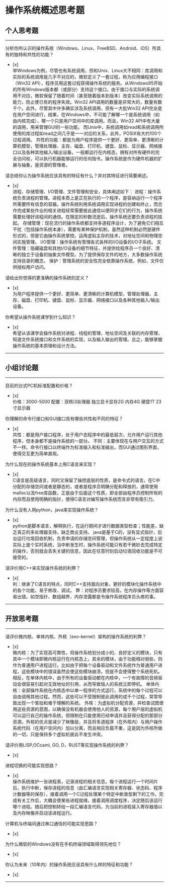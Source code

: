 # 操作系统概述思考题

## 个人思考题

---

分析你所认识的操作系统（Windows、Linux、FreeBSD、Android、iOS）所具有的独特和共性的功能？
- [x]  
举Windows为例，尽管也有系统调用，但和Unix、Linux大不相同：库调用和实际的系统调用是几乎不对应的，微软定义了一套过程，称为应用编程接口（Win32 API），程序员用这套过程获得操作系统的服务。从Windows95开始的所有Windows版本都（或部分）支持这个接口。由于接口与实际的系统调用不对应，微软保留了随着时间（甚至随着版本到版本）改变实际系统调用的能力，防止使已有的程序失效。Win32 API调用的数量是非常大的，数量有数千个。此外，尽管其中许多确实涉及系统调用，但有一大批Win32 API完全是在用户空间进行，结果，在Windows中，不可能了解哪一个是系统调用（如由内核完成），哪一个只是用户空间中的库调用。而且，Win32 API中有大量的调用，用来管理GUI的一些功能。    而Unix中，系统调用如read和系统调用所使用的库过程如read之间几乎是一一对应的关系，此外，POSIX有大约100个过程调用。
共性的功能：都是为用户程序提供一个更好、更简单、更清晰的计算机模型，管理处理器、主存、磁盘、打印机、键盘、鼠标、显示器、网络接口以及各种其他输入/输出设备。一般都运行在内核态，拥有对所有硬件的完全访问权，可以执行机器能够运行的任何指令。操作系统是作为硬件机器的扩展与抽象，是资源的管理者。
>  

请总结你认为操作系统应该具有的特征有什么？并对其特征进行简要阐述。
- [x]  
进程、存储管理、I/O管理、文件管理和安全，具体阐述如下：
进程：操作系统负责进程的管理。进程本质上是正在执行的一个程序，是容纳运行一个程序所需要所有信息的容器。操作系统利用系统调用实现进程的创建和终止，而合作完成某些作业的相关进程经常需要彼此通信以便同步它们的行为，操作系统需要处理好进程间的通信。在限定的秒数流逝后，操作系统还要负责进程的挂起。
存储管理：现在流行的操作系统都支持多道程序设计，为了避免它们相互干扰（包括操作系统本身），需要有某种保护机制，虽然这种机制必然是硬件形式的，但是它由操作系统掌控。运用虚拟主存的技术，对地址空间和物理空间实施管理。
I/O管理：操作系统有管理各式各样的I/O设备的I/O子系统。
文件管理：隐藏磁盘和其他I/O设备的细节特征，并提供给程序员一个良好、清晰的独立于设备的抽象文件模型。为了提供保存文件的地方，大多数操作系统支持目录的概念。
保护：管理系统的安全性完全依靠操作系统，例如，文件仅供授权用户访问。
>   

请给出你觉得的更准确的操作系统的定义？
- [x]  
为用户程序提供一个更好、更简单、更清晰的计算机模型，管理处理器、主存、磁盘、打印机、键盘、鼠标、显示器、网络接口以及各种其他输入/输出设备。
>   

你希望从操作系统课学到什么知识？
- [x]  
希望从该课学会操作系统对进程、线程的管理，地址空间及关联的内存管理，知道文件系统接口和文件系统的实现，以及输入输出的管理。总之，能够掌握操作系统的基本原理和设计方法。
>   

---

## 小组讨论题

---

目前的台式PC机标准配置和价格？
- [x]  
价格：3000-5000
配置：双核i3处理器  独立显卡显存2G  内存4G 硬盘1T  23寸显示器
> 

你理解的命令行接口和GUI接口具有哪些共性和不同的特征？
- [x]  
共性：都是用户接口程序，处于用户态程序中的最低层次，允许用户运行其他程序，但本身都不是操作系统的一部分。
不同：主要体现在与用户交互的方式不一样。命令行接口以终端作为标准输入和标准输出，而GUI通过图形界面，使得交互更为简单直观。
> 

为什么现在的操作系统基本上用C语言来实现？
- [x]  
C语言是高级语言，同时又保留了操控底层的性质，是命令式的语言。在C中分配的存储空间或者是静态的，或者是程序员明确分配和释放的，通常使用malloc以及free库函数，正是由于后面这个性质，即全部由程序员控制所有的内存而且使用明确的指针，使得C语言对编写操作系统而言非常有吸引力。
>  

为什么没有人用python，java来实现操作系统？
- [x]  
python是脚本语言，解释执行，在运行期间才进行数据类型检查；性能差，缺乏真正的多处理器支持，缺乏商业支持。
java是基于C的，没有显式指针，后台运行垃圾回收机制，负责申请的存储空间管理，但操作系统从一定程度上说实际上是个实时系统，当中断发生时，操作系统可能只有若干微妙去完成特定的操作，否则就会丢失关键的信息，因此在任意时刻启动垃圾回收功能是不可接受的。
>  

请评价用C++来实现操作系统的利弊？
- [x]  
利：继承了C语言的特点，同时C++支持面向对象，更好的模块化操作系统中的各个功能，易于修改、调试。
弊：对程序员要求较高，在内存操作等方面容易出错。如空指针、数组越界、内存泄露都是令操作系统程序员头疼的事。
>  

---

## 开放思考题

---

请评价微内核、单体内核、外核（exo-kernel）架构的操作系统的利弊？
- [x]  
微内核：为了实现高可靠性，将操作系统划分成小的、良好定义的模块，只有其中一个模块即微内核运行在内核态上，其余的模块，由于功能相对弱些，则作为普通用户进程运行。比如由于把每个设备驱动和文件系统作为普通用户进程，这些模块中的错误虽然会使这些模块崩溃，但是不会使得整个系统死机。相反，在单体内核中，由于所有的设备驱动都在内核中，一个有故障的音频驱动会很容易引起对无效地址的引用，从而导致恼人的系统立即停机。
单体内核：全部操作系统在内核态中以单一程序的方式运行，系统中的每个过程可以自由调用其他过程。然而，这些可以不受限制彼此调用的成千个过程，常常导致出现一个笨拙和难于理解的系统。
外核：为虚拟机分配资源，并检查试图使用这些资源的意图，以确保没有机器会使用他人的资源，每个用户层的虚拟机可以运行自己的操作系统，但限制在只能使用已经申请并且获得分配的那部分资源。外核的优点是减少了映像层，并且将多道程序（在外核内）与用户操作系统代码（在用户空间内）加以分离，而且相应负载不重，这是因为外核所做的一切，只是保持多个虚拟机彼此不发生冲突。
>  

请评价用LISP,OCcaml, GO, D，RUST等实现操作系统的利弊？
- [x]  

>  

进程切换的可能实现思路？
- [x]  
操作系统维护一张进程表，记录进程的相关信息。每个进程运行一个时间片后，执行中断，保存进程的信息（由汇编语言实现相关寄存器、状态码、程序计数器等的保存），接着调用一个C过程处理某个特定中断类型剩下的工作。完成有关工作后，大概会使某些进程就绪，接着调用调度程序，决定随后该运行哪个进程。随后把控制转给一段汇编语言代码，为当前的进程装入寄存器值以及内存映像并启动该进程运行。
>  

计算机与终端间通过串口通信的可能实现思路？
- [x]  

>  

为什么微软的Windows没有在手机终端领域取得领先地位？
- [x]  

>  

你认为未来（10年内）的操作系统应该具有什么样的特征和功能？
- [x]  

>  

---
